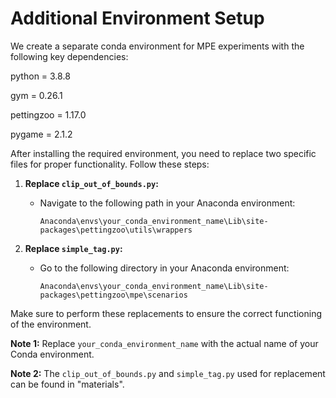 # Additional Environment Setup

We create a separate conda environment for MPE experiments with the following key dependencies:

python = 3.8.8

gym = 0.26.1

pettingzoo = 1.17.0

pygame = 2.1.2

After installing the required environment, you need to replace two specific files for proper functionality. Follow these steps:

1. **Replace `clip_out_of_bounds.py`:**
    - Navigate to the following path in your Anaconda environment: 
      ```
      Anaconda\envs\your_conda_environment_name\Lib\site-packages\pettingzoo\utils\wrappers
      ```

2. **Replace `simple_tag.py`:**
    - Go to the following directory in your Anaconda environment: 
      ```
      Anaconda\envs\your_conda_environment_name\Lib\site-packages\pettingzoo\mpe\scenarios
      ```

Make sure to perform these replacements to ensure the correct functioning of the environment.

**Note 1:** Replace `your_conda_environment_name` with the actual name of your Conda environment.

**Note 2:** The `clip_out_of_bounds.py` and `simple_tag.py` used for replacement can be found in "materials".

